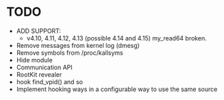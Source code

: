 # TODO
- ADD SUPPORT:
	- v4.10, 4.11, 4.12, 4.13 (possible 4.14 and 4.15) my_read64 broken.
- Remove messages from kernel log (dmesg)
- Remove symbols from /proc/kallsyms
- Hide module
- Communication API
- RootKit revealer
- hook find_vpid() and so
- Implement hooking ways in a configurable way to use the same source
